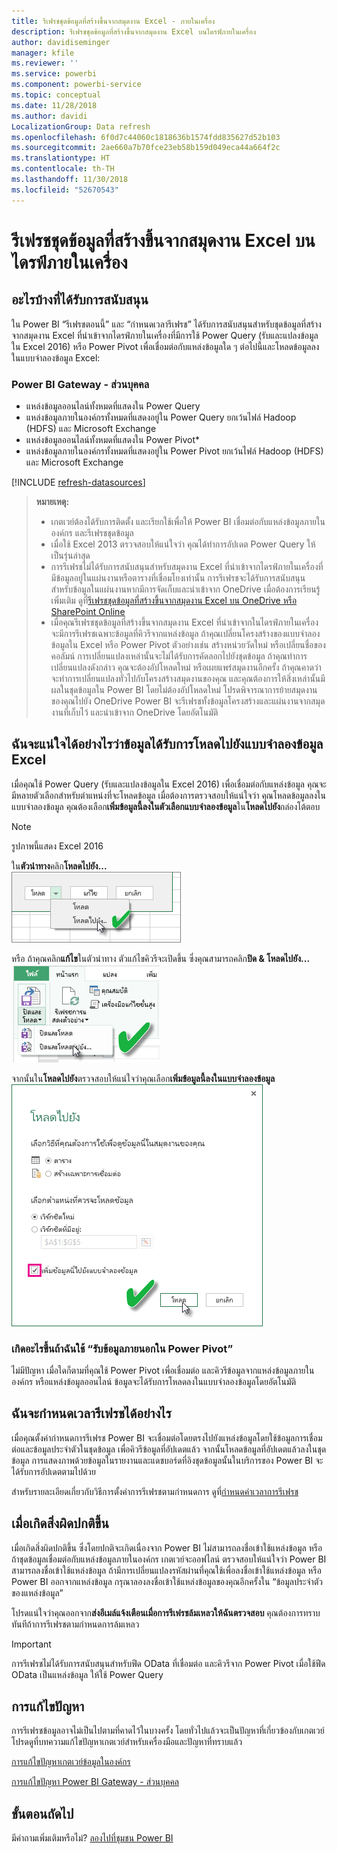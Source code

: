 ```yaml
---
title: รีเฟรชชุดข้อมูลที่สร้างขึ้นจากสมุดงาน Excel - ภายในเครื่อง
description: รีเฟรชชุดข้อมูลที่สร้างขึ้นจากสมุดงาน Excel บนไดรฟ์ภายในเครื่อง
author: davidiseminger
manager: kfile
ms.reviewer: ''
ms.service: powerbi
ms.component: powerbi-service
ms.topic: conceptual
ms.date: 11/28/2018
ms.author: davidi
LocalizationGroup: Data refresh
ms.openlocfilehash: 6f0d7c44060c1818636b1574fdd835627d52b103
ms.sourcegitcommit: 2ae660a7b70fce23eb58b159d049eca44a664f2c
ms.translationtype: HT
ms.contentlocale: th-TH
ms.lasthandoff: 11/30/2018
ms.locfileid: "52670543"
---
```

# <a name="refresh-a-dataset-created-from-an-excel-workbook-on-a-local-drive"></a>รีเฟรชชุดข้อมูลที่สร้างขึ้นจากสมุดงาน Excel บนไดรฟ์ภายในเครื่อง
## <a name="whats-supported"></a>อะไรบ้างที่ได้รับการสนับสนุน
ใน Power BI “รีเฟรชตอนนี้” และ “กำหนดเวลารีเฟรช” ได้รับการสนับสนุนสำหรับชุดข้อมูลที่สร้างจากสมุดงาน Excel ที่นำเข้าจากไดรฟ์ภายในเครื่องที่มีการใช้ Power Query (รับและแปลงข้อมูลใน Excel 2016) หรือ Power Pivot เพื่อเชื่อมต่อกับแหล่งข้อมูลใด ๆ ต่อไปนี้และโหลดข้อมูลลงในแบบจำลองข้อมูล Excel:  

### <a name="power-bi-gateway---personal"></a>Power BI Gateway - ส่วนบุคคล
* แหล่งข้อมูลออนไลน์ทั้งหมดที่แสดงใน Power Query
* แหล่งข้อมูลภายในองค์กรทั้งหมดที่แสดงอยู่ใน Power Query ยกเว้นไฟล์ Hadoop (HDFS) และ Microsoft Exchange
* แหล่งข้อมูลออนไลน์ทั้งหมดที่แสดงใน Power Pivot\*
* แหล่งข้อมูลภายในองค์กรทั้งหมดที่แสดงอยู่ใน Power Pivot ยกเว้นไฟล์ Hadoop (HDFS) และ Microsoft Exchange

<!-- Refresh Data sources-->
[!INCLUDE [refresh-datasources](./includes/refresh-datasources.md)]

> **หมายเหตุ:**  
> 
> * เกตเวย์ต้องได้รับการติดตั้ง และเรียกใช้เพื่อให้ Power BI เชื่อมต่อกับแหล่งข้อมูลภายในองค์กร และรีเฟรชชุดข้อมูล
> * เมื่อใช้ Excel 2013 ตรวจสอบให้แน่ใจว่า คุณได้ทำการอัปเดต Power Query ให้เป็นรุ่นล่าสุด
> * การรีเฟรชไม่ได้รับการสนับสนุนสำหรับสมุดงาน Excel ที่นำเข้าจากไดรฟ์ภายในเครื่องที่มีข้อมูลอยู่ในแผ่นงานหรือตารางที่เชื่อมโยงเท่านั้น การรีเฟรชจะได้รับการสนับสนุนสำหรับข้อมูลในแผ่นงานหากมีการจัดเก็บและนำเข้าจาก OneDrive เมื่อต้องการเรียนรู้เพิ่มเติม ดูที่[รีเฟรชชุดข้อมูลที่สร้างขึ้นจากสมุดงาน Excel บน OneDrive หรือ SharePoint Online](refresh-excel-file-onedrive.md)
> * เมื่อคุณรีเฟรชชุดข้อมูลที่สร้างขึ้นจากสมุดงาน Excel ที่นำเข้าจากในไดรฟ์ภายในเครื่อง จะมีการรีเฟรชเฉพาะข้อมูลที่คิวรีจากแหล่งข้อมูล ถ้าคุณเปลี่ยนโครงสร้างของแบบจำลองข้อมูลใน Excel หรือ Power Pivot ตัวอย่างเช่น สร้างหน่วยวัดใหม่ หรือเปลี่ยนชื่อของคอลัมน์ การเปลี่ยนแปลงเหล่านั้นจะไม่ได้รับการคัดลอกไปยังชุดข้อมูล ถ้าคุณทำการเปลี่ยนแปลงดังกล่าว คุณจะต้องอัปโหลดใหม่ หรือเผยแพร่สมุดงานอีกครั้ง ถ้าคุณคาดว่าจะทำการเปลี่ยนแปลงทั่วไปกับโครงสร้างสมุดงานของคุณ และคุณต้องการให้สิ่งเหล่านั้นมีผลในชุดข้อมูลใน Power BI โดยไม่ต้องอัปโหลดใหม่ โปรดพิจารณาการย้ายสมุดงานของคุณไปยัง OneDrive Power BI จะรีเฟรชทั้งข้อมูลโครงสร้างและแผ่นงานจากสมุดงานที่เก็บไว้ และนำเข้าจาก OneDrive โดยอัตโนมัติ
> 
> 

## <a name="how-do-i-make-sure-data-is-loaded-to-the-excel-data-model"></a>ฉันจะแน่ใจได้อย่างไรว่าข้อมูลได้รับการโหลดไปยังแบบจำลองข้อมูล Excel
เมื่อคุณใช้ Power Query (รับและแปลงข้อมูลใน Excel 2016) เพื่อเชื่อมต่อกับแหล่งข้อมูล คุณจะมีหลายตัวเลือกสำหรับตำแหน่งที่จะโหลดข้อมูล เมื่อต้องการตรวจสอบให้แน่ใจว่า คุณโหลดข้อมูลลงในแบบจำลองข้อมูล คุณต้องเลือก**เพิ่มข้อมูลนี้ลงในตัวเลือกแบบจำลองข้อมูล**ใน**โหลดไปยัง**กล่องโต้ตอบ

> [!NOTE]
> รูปภาพนี้แสดง Excel 2016
> 
> 

ใน**ตัวนำทาง**คลิก**โหลดไปยัง...**  
    ![](media/refresh-excel-file-local-drive/refresh_loadtodm_1.png)

หรือ ถ้าคุณคลิก**แก้ไข**ในตัวนำทาง ตัวแก้ไขคิวรีจะเปิดขึ้น ซึ่งคุณสามารถคลิก**ปิด & โหลดไปยัง...**  
    ![](media/refresh-excel-file-local-drive/refresh_loadtodm_2.png)

จากนั้นใน**โหลดไปยัง**ตรวจสอบให้แน่ใจว่าคุณเลือก**เพิ่มข้อมูลนี้ลงในแบบจำลองข้อมูล**  
    ![](media/refresh-excel-file-local-drive/refresh_loadtodm_3.png)

### <a name="what-if-i-use-get-external-data-in-power-pivot"></a>เกิดอะไรขึ้นถ้าฉันใช้ “รับข้อมูลภายนอกใน Power Pivot”
ไม่มีปัญหา เมื่อใดก็ตามที่คุณใช้ Power Pivot เพื่อเชื่อมต่อ และคิวรีข้อมูลจากแหล่งข้อมูลภายในองค์กร หรือแหล่งข้อมูลออนไลน์ ข้อมูลจะได้รับการโหลดลงในแบบจำลองข้อมูลโดยอัตโนมัติ

## <a name="how-do-i-schedule-refresh"></a>ฉันจะกำหนดเวลารีเฟรชได้อย่างไร
เมื่อคุณตั้งค่ากำหนดการรีเฟรช Power BI จะเชื่อมต่อโดยตรงไปยังแหล่งข้อมูลโดยใช้ข้อมูลการเชื่อมต่อและข้อมูลประจำตัวในชุดข้อมูล เพื่อคิวรีข้อมูลที่อัปเดตแล้ว จากนั้นโหลดข้อมูลที่อัปเดตแล้วลงในชุดข้อมูล การแสดงภาพด้วยข้อมูลในรายงานและแดชบอร์ดที่อิงชุดข้อมูลนั้นในบริการของ Power BI จะได้รับการอัปเดตตามไปด้วย

สำหรับรายละเอียดเกี่ยวกับวิธีการตั้งค่าการรีเฟรชตามกำหนดการ ดูที่[กำหนดค่าเวลาการรีเฟรช](refresh-scheduled-refresh.md)

## <a name="when-things-go-wrong"></a>เมื่อเกิดสิ่งผิดปกติขึ้น
เมื่อเกิดสิ่งผิดปกติขึ้น ซึ่งโดยปกติจะเกิดเนื่องจาก Power BI ไม่สามารถลงชื่อเข้าใช้แหล่งข้อมูล หรือถ้าชุดข้อมูลเชื่อมต่อกับแหล่งข้อมูลภายในองค์กร เกตเวย์จะออฟไลน์ ตรวจสอบให้แน่ใจว่า Power BI สามารถลงชื่อเข้าใช้แหล่งข้อมูล ถ้ามีการเปลี่ยนแปลงรหัสผ่านที่คุณใช้เพื่อลงชื่อเข้าใช้แหล่งข้อมูล หรือ Power BI ออกจากแหล่งข้อมูล กรุณาลองลงชื่อเข้าใช้แหล่งข้อมูลของคุณอีกครั้งใน “ข้อมูลประจำตัวของแหล่งข้อมูล”

โปรดแน่ใจว่าคุณออกจาก**ส่งอีเมล์แจ้งเตือนเมื่อการรีเฟรชล้มเหลวให้ฉันตรวจสอบ** คุณต้องการทราบทันทีถ้าการรีเฟรชตามกำหนดการล้มเหลว

>[!IMPORTANT]
>การรีเฟรชไม่ได้รับการสนับสนุนสำหรับฟีด OData ที่เชื่อมต่อ และคิวรีจาก Power Pivot เมื่อใช้ฟีด OData เป็นแหล่งข้อมูล ให้ใช้ Power Query

## <a name="troubleshooting"></a>การแก้ไขปัญหา
การรีเฟรชข้อมูลอาจไม่เป็นไปตามที่คาดไว้ในบางครั้ง โดยทั่วไปแล้วจะเป็นปัญหาที่เกี่ยวข้องกับเกตเวย์ โปรดดูที่บทความแก้ไขปัญหาเกตเวย์สำหรับเครื่องมือและปัญหาที่ทราบแล้ว

[การแก้ไขปัญหาเกตเวย์ข้อมูลในองค์กร](service-gateway-onprem-tshoot.md)

[การแก้ไขปัญหา Power BI Gateway - ส่วนบุคคล](service-admin-troubleshooting-power-bi-personal-gateway.md)

## <a name="next-steps"></a>ขั้นตอนถัดไป
มีคำถามเพิ่มเติมหรือไม่? [ลองไปที่ชุมชน Power BI](http://community.powerbi.com/)

